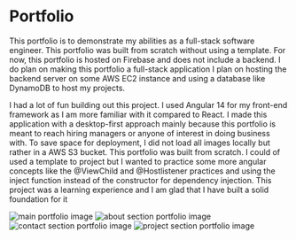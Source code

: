 # Portfolio

 <p>This portfolio is to demonstrate my abilities as a full-stack software engineer. This portfolio was built from scratch without using a template.
  For now, this portfolio is hosted on Firebase and does not include a backend. I do plan on making this portfolio a full-stack application
  I plan on hosting the backend server on some AWS EC2 instance and using a database like DynamoDB to host my projects.</p>

<p>I had a lot of fun building out this project. I used Angular 14 for my front-end framework as I am more familiar with it compared to React.
    I made this application with a desktop-first approach mainly because this portfolio is meant to reach hiring managers or anyone of interest in doing
    business with. To save space for deployment, I did not load all images locally but rather in a AWS S3 bucket.
    This portfolio was built from scratch. I could of used a template to project but I wanted to practice some more angular concepts like the @ViewChild and
    @Hostlistener practices and using the inject function instead of the constructor for dependency injection. This project was a learning experience and I am glad
    that I have built a solid foundation for it</p>

  <img src="https://corderocruz-portfolio.s3.amazonaws.com/portfolio-intro.PNG" alt="main portfolio image"/>
  <img src="https://corderocruz-portfolio.s3.amazonaws.com/portfolio-about.PNG" alt="about section portfolio image"/>
  <img src="https://corderocruz-portfolio.s3.amazonaws.com/portfolio-contact.PNG" alt="contact section portfolio image"/>
  <img src="https://corderocruz-portfolio.s3.amazonaws.com/portfolio-project.png" alt="project section portfolio image"/>
